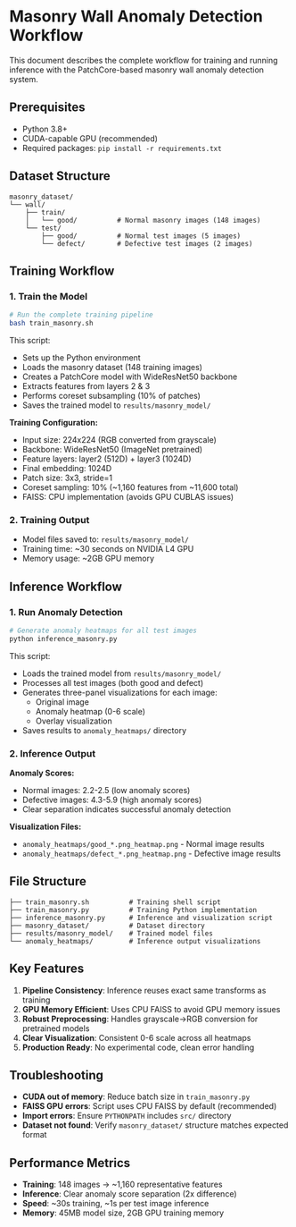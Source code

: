 # Masonry Wall Anomaly Detection Workflow

This document describes the complete workflow for training and running inference with the PatchCore-based masonry wall anomaly detection system.

## Prerequisites

- Python 3.8+
- CUDA-capable GPU (recommended)
- Required packages: `pip install -r requirements.txt`

## Dataset Structure

```
masonry_dataset/
└── wall/
    ├── train/
    │   └── good/          # Normal masonry images (148 images)
    └── test/
        ├── good/          # Normal test images (5 images)
        └── defect/        # Defective test images (2 images)
```

## Training Workflow

### 1. Train the Model

```bash
# Run the complete training pipeline
bash train_masonry.sh
```

This script:
- Sets up the Python environment
- Loads the masonry dataset (148 training images)
- Creates a PatchCore model with WideResNet50 backbone
- Extracts features from layers 2 & 3
- Performs coreset subsampling (10% of patches)
- Saves the trained model to `results/masonry_model/`

**Training Configuration:**
- Input size: 224x224 (RGB converted from grayscale)
- Backbone: WideResNet50 (ImageNet pretrained)
- Feature layers: layer2 (512D) + layer3 (1024D)
- Final embedding: 1024D
- Patch size: 3x3, stride=1
- Coreset sampling: 10% (~1,160 features from ~11,600 total)
- FAISS: CPU implementation (avoids GPU CUBLAS issues)

### 2. Training Output

- Model files saved to: `results/masonry_model/`
- Training time: ~30 seconds on NVIDIA L4 GPU
- Memory usage: ~2GB GPU memory

## Inference Workflow

### 1. Run Anomaly Detection

```bash
# Generate anomaly heatmaps for all test images
python inference_masonry.py
```

This script:
- Loads the trained model from `results/masonry_model/`
- Processes all test images (both good and defect)
- Generates three-panel visualizations for each image:
  - Original image
  - Anomaly heatmap (0-6 scale)
  - Overlay visualization
- Saves results to `anomaly_heatmaps/` directory

### 2. Inference Output

**Anomaly Scores:**
- Normal images: 2.2-2.5 (low anomaly scores)
- Defective images: 4.3-5.9 (high anomaly scores)
- Clear separation indicates successful anomaly detection

**Visualization Files:**
- `anomaly_heatmaps/good_*.png_heatmap.png` - Normal image results
- `anomaly_heatmaps/defect_*.png_heatmap.png` - Defective image results

## File Structure

```
├── train_masonry.sh          # Training shell script
├── train_masonry.py          # Training Python implementation
├── inference_masonry.py      # Inference and visualization script
├── masonry_dataset/          # Dataset directory
├── results/masonry_model/    # Trained model files
└── anomaly_heatmaps/         # Inference output visualizations
```

## Key Features

1. **Pipeline Consistency**: Inference reuses exact same transforms as training
2. **GPU Memory Efficient**: Uses CPU FAISS to avoid GPU memory issues
3. **Robust Preprocessing**: Handles grayscale→RGB conversion for pretrained models
4. **Clear Visualization**: Consistent 0-6 scale across all heatmaps
5. **Production Ready**: No experimental code, clean error handling

## Troubleshooting

- **CUDA out of memory**: Reduce batch size in `train_masonry.py`
- **FAISS GPU errors**: Script uses CPU FAISS by default (recommended)
- **Import errors**: Ensure `PYTHONPATH` includes `src/` directory
- **Dataset not found**: Verify `masonry_dataset/` structure matches expected format

## Performance Metrics

- **Training**: 148 images → ~1,160 representative features
- **Inference**: Clear anomaly score separation (2x difference)
- **Speed**: ~30s training, ~1s per test image inference
- **Memory**: 45MB model size, 2GB GPU training memory
